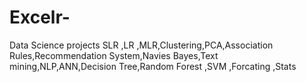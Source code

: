 # Excelr-
Data Science projects  SLR ,LR ,MLR,Clustering,PCA,Association Rules,Recommendation System,Navies Bayes,Text mining,NLP,ANN,Decision Tree,Random Forest ,SVM ,Forcating ,Stats 
